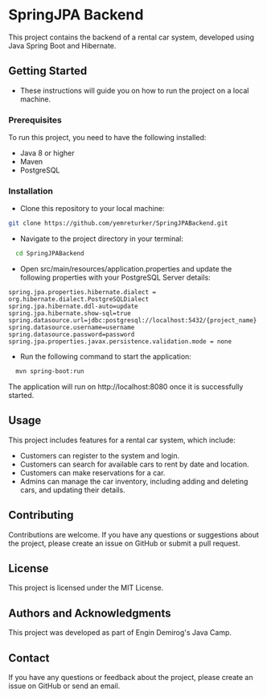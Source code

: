 
# SpringJPA Backend

This project contains the backend of a rental car system, developed using Java Spring Boot and Hibernate.

## Getting Started
- These instructions will guide you on how to run the project on a local machine.

### Prerequisites
To run this project, you need to have the following installed:
- Java 8 or higher
- Maven
- PostgreSQL

 ### Installation
 * Clone this repository to your local machine:
```bash
git clone https://github.com/yemreturker/SpringJPABackend.git
```
* Navigate to the project directory in your terminal:
```bash
  cd SpringJPABackend
```
* Open src/main/resources/application.properties and update the following properties with your PostgreSQL Server details:
```properties
spring.jpa.properties.hibernate.dialect = org.hibernate.dialect.PostgreSQLDialect
spring.jpa.hibernate.ddl-auto=update
spring.jpa.hibernate.show-sql=true
spring.datasource.url=jdbc:postgresql://localhost:5432/{project_name}
spring.datasource.username=username
spring.datasource.password=password
spring.jpa.properties.javax.persistence.validation.mode = none
```
* Run the following command to start the application:
```bash
  mvn spring-boot:run
```
The application will run on http://localhost:8080 once it is successfully started.
## Usage
This project includes features for a rental car system, which include:

* Customers can register to the system and login.
* Customers can search for available cars to rent by date and location.
* Customers can make reservations for a car.
* Admins can manage the car inventory, including adding and deleting cars, and updating their details.
## Contributing
Contributions are welcome. If you have any questions or suggestions about the project, please create an issue on GitHub or submit a pull request.
## License
This project is licensed under the MIT License.
## Authors and Acknowledgments
This project was developed as part of Engin Demirog's Java Camp.
## Contact
If you have any questions or feedback about the project, please create an issue on GitHub or send an email.
